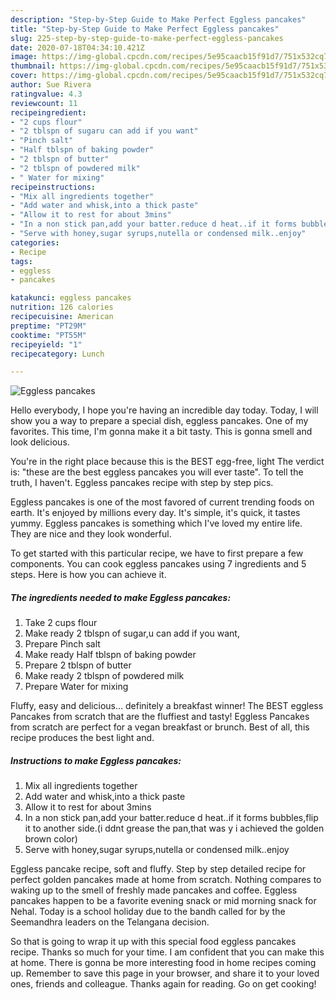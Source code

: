 ```yaml
---
description: "Step-by-Step Guide to Make Perfect Eggless pancakes"
title: "Step-by-Step Guide to Make Perfect Eggless pancakes"
slug: 225-step-by-step-guide-to-make-perfect-eggless-pancakes
date: 2020-07-18T04:34:10.421Z
image: https://img-global.cpcdn.com/recipes/5e95caacb15f91d7/751x532cq70/eggless-pancakes-recipe-main-photo.jpg
thumbnail: https://img-global.cpcdn.com/recipes/5e95caacb15f91d7/751x532cq70/eggless-pancakes-recipe-main-photo.jpg
cover: https://img-global.cpcdn.com/recipes/5e95caacb15f91d7/751x532cq70/eggless-pancakes-recipe-main-photo.jpg
author: Sue Rivera
ratingvalue: 4.3
reviewcount: 11
recipeingredient:
- "2 cups flour"
- "2 tblspn of sugaru can add if you want"
- "Pinch salt"
- "Half tblspn of baking powder"
- "2 tblspn of butter"
- "2 tblspn of powdered milk"
- " Water for mixing"
recipeinstructions:
- "Mix all ingredients together"
- "Add water and whisk,into a thick paste"
- "Allow it to rest for about 3mins"
- "In a non stick pan,add your batter.reduce d heat..if it forms bubbles,flip it to another side.(i ddnt grease the pan,that was y i achieved the golden brown color)"
- "Serve with honey,sugar syrups,nutella or condensed milk..enjoy"
categories:
- Recipe
tags:
- eggless
- pancakes

katakunci: eggless pancakes 
nutrition: 126 calories
recipecuisine: American
preptime: "PT29M"
cooktime: "PT55M"
recipeyield: "1"
recipecategory: Lunch

---
```



![Eggless pancakes](https://img-global.cpcdn.com/recipes/5e95caacb15f91d7/751x532cq70/eggless-pancakes-recipe-main-photo.jpg)

Hello everybody, I hope you're having an incredible day today. Today, I will show you a way to prepare a special dish, eggless pancakes. One of my favorites. This time, I'm gonna make it a bit tasty. This is gonna smell and look delicious.

You&#39;re in the right place because this is the BEST egg-free, light The verdict is: &#34;these are the best eggless pancakes you will ever taste&#34;. To tell the truth, I haven&#39;t. Eggless pancakes recipe with step by step pics.

Eggless pancakes is one of the most favored of current trending foods on earth. It's enjoyed by millions every day. It's simple, it's quick, it tastes yummy. Eggless pancakes is something which I've loved my entire life. They are nice and they look wonderful.


To get started with this particular recipe, we have to first prepare a few components. You can cook eggless pancakes using 7 ingredients and 5 steps. Here is how you can achieve it.

<!--inarticleads1-->

##### The ingredients needed to make Eggless pancakes:

1. Take 2 cups flour
1. Make ready 2 tblspn of sugar,u can add if you want,
1. Prepare Pinch salt
1. Make ready Half tblspn of baking powder
1. Prepare 2 tblspn of butter
1. Make ready 2 tblspn of powdered milk
1. Prepare  Water for mixing


Fluffy, easy and delicious… definitely a breakfast winner! The BEST eggless Pancakes from scratch that are the fluffiest and tasty! Eggless Pancakes from scratch are perfect for a vegan breakfast or brunch. Best of all, this recipe produces the best light and. 

<!--inarticleads2-->

##### Instructions to make Eggless pancakes:

1. Mix all ingredients together
1. Add water and whisk,into a thick paste
1. Allow it to rest for about 3mins
1. In a non stick pan,add your batter.reduce d heat..if it forms bubbles,flip it to another side.(i ddnt grease the pan,that was y i achieved the golden brown color)
1. Serve with honey,sugar syrups,nutella or condensed milk..enjoy


Eggless pancake recipe, soft and fluffy. Step by step detailed recipe for perfect golden pancakes made at home from scratch. Nothing compares to waking up to the smell of freshly made pancakes and coffee. Eggless pancakes happen to be a favorite evening snack or mid morning snack for Nehal. Today is a school holiday due to the bandh called for by the Seemandhra leaders on the Telangana decision. 

So that is going to wrap it up with this special food eggless pancakes recipe. Thanks so much for your time. I am confident that you can make this at home. There is gonna be more interesting food in home recipes coming up. Remember to save this page in your browser, and share it to your loved ones, friends and colleague. Thanks again for reading. Go on get cooking!
